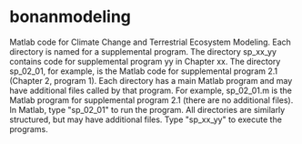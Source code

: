 # bonanmodeling
Matlab code for Climate Change and Terrestrial Ecosystem Modeling. Each directory is named for a supplemental program. The directory sp_xx_yy contains code for supplemental program yy in Chapter xx. The directory sp_02_01, for example, is the Matlab code for supplemental program 2.1 (Chapter 2, program 1). Each directory has a main Matlab program and may have additional files called by that program. For example, sp_02_01.m is the Matlab program for supplemental program 2.1 (there are no additional files). In Matlab, type "sp_02_01" to run the program. All directories are similarly structured, but may have additional files. Type "sp_xx_yy" to execute the programs.
